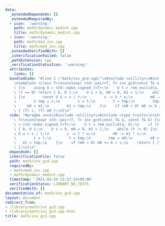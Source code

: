 ```yaml
---
data:
  _extendedDependsOn: []
  _extendedRequiredBy:
  - icon: ':warning:'
    path: math/dynamic_modint.cpp
    title: math/dynamic_modint.cpp
  - icon: ':warning:'
    path: math/mod_inv.cpp
    title: math/mod_inv.cpp
  _extendedVerifiedWith: []
  _isVerificationFailed: false
  _pathExtension: cpp
  _verificationStatusIcon: ':warning:'
  attributes:
    links: []
  bundledCode: "#line 2 \"math/inv_gcd.cpp\"\n#include <utility>\n#include <type_traits>\n\
    \ntemplate <class T>\nconstexpr std::pair<T, T> inv_gcd(const T& a, const T& b)\
    \ {\n    using U = std::make_signed_t<T>;\n    U t = rem_euclid(a, b);\n    if\
    \ (t == 0) return { b, 0 };\n    U s = b, m0 = 0, m1 = 1;\n    while (t != 0)\
    \ {\n        const U u = s / t;\n        s -= t * u;\n        m0 -= m1 * u;\n\
    \        U tmp = s;\n        s = t;\n        t = tmp;\n        tmp = m0;\n   \
    \     m0 = m1;\n        m1 = tmp;\n    }\n    if (m0 < 0) m0 += b / s;\n    return\
    \ { (T) s, (T) m0 };\n}\n"
  code: "#pragma once\n#include <utility>\n#include <type_traits>\n\ntemplate <class\
    \ T>\nconstexpr std::pair<T, T> inv_gcd(const T& a, const T& b) {\n    using U\
    \ = std::make_signed_t<T>;\n    U t = rem_euclid(a, b);\n    if (t == 0) return\
    \ { b, 0 };\n    U s = b, m0 = 0, m1 = 1;\n    while (t != 0) {\n        const\
    \ U u = s / t;\n        s -= t * u;\n        m0 -= m1 * u;\n        U tmp = s;\n\
    \        s = t;\n        t = tmp;\n        tmp = m0;\n        m0 = m1;\n     \
    \   m1 = tmp;\n    }\n    if (m0 < 0) m0 += b / s;\n    return { (T) s, (T) m0\
    \ };\n}\n"
  dependsOn: []
  isVerificationFile: false
  path: math/inv_gcd.cpp
  requiredBy:
  - math/mod_inv.cpp
  - math/dynamic_modint.cpp
  timestamp: '2021-03-24 22:27:32+09:00'
  verificationStatus: LIBRARY_NO_TESTS
  verifiedWith: []
documentation_of: math/inv_gcd.cpp
layout: document
redirect_from:
- /library/math/inv_gcd.cpp
- /library/math/inv_gcd.cpp.html
title: math/inv_gcd.cpp
---
```


